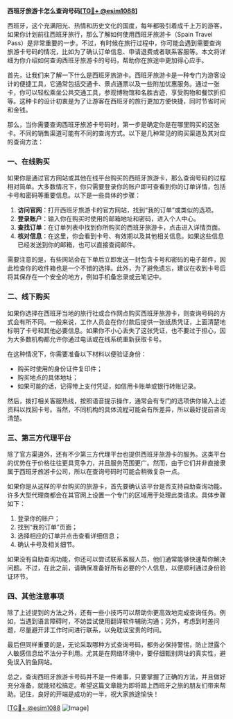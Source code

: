 **西班牙旅游卡怎么查询号码[[TG💪+ @esim1088](https://t.me/s/esim1088)]**

西班牙，这个充满阳光、热情和历史文化的国度，每年都吸引着成千上万的游客。如果你计划前往西班牙旅行，那么了解如何使用西班牙旅游卡（Spain Travel Pass）是非常重要的一步。不过，有时候在旅行过程中，你可能会遇到需要查询旅游卡号码的情况，比如为了确认订单信息、申请退费或者联系客服等。本文将详细为你介绍如何查询西班牙旅游卡的号码，帮助你在旅途中更加得心应手。

首先，让我们来了解一下什么是西班牙旅游卡。西班牙旅游卡是一种专门为游客设计的便捷工具，它通常包括交通卡、景点通票以及一些附加优惠服务。通过一张卡，你可以轻松乘坐公共交通工具，参观博物馆和名胜古迹，享受购物和餐饮折扣等。这种卡的设计初衷是为了让游客在西班牙的旅行更加方便快捷，同时节省时间和金钱。

那么，当你需要查询西班牙旅游卡号码时，第一步是确定你是在哪里购买的这张卡。不同的销售渠道可能有不同的查询方式。以下是几种常见的购买渠道及其对应的查询方法：

### 一、在线购买

如果你是通过官方网站或其他在线平台购买的西班牙旅游卡，那么查询号码的过程相对简单。大多数情况下，你只需要登录你的账户即可查看到你的订单详情，包括卡号和密码等重要信息。以下是一些具体的步骤：

1. **访问官网**：打开西班牙旅游卡的官方网站，找到“我的订单”或类似的选项。
2. **登录账户**：输入你在购买时使用的邮箱地址和密码，进入个人中心。
3. **查找订单**：在订单列表中找到你所购买的西班牙旅游卡，点击进入详情页面。
4. **核对信息**：在这里，你会看到卡号、有效期以及其他相关信息。如果这些信息已经发送到你的邮箱，也可以直接查阅邮件。

需要注意的是，有些网站会在下单后立即发送一封包含卡号和密码的电子邮件，因此检查你的收件箱也是一个不错的选择。此外，为了避免遗忘，建议在收到卡号后将其保存在一个安全的地方，例如手机备忘录或云笔记中。

### 二、线下购买

如果你选择在西班牙当地的旅行社或合作网点购买西班牙旅游卡，则查询号码的方式会有所不同。一般来说，工作人员会在你付款后提供一张纸质凭证，上面清楚地标明了卡号和其他必要信息。如果你不小心丢失了这张凭证，也不要过于担心，因为大多数机构都允许你通过电话或在线系统重新获取卡号。

在这种情况下，你需要准备以下材料以便验证身份：
- 购买时使用的身份证件复印件；
- 购买地点的具体地址；
- 如果可能的话，记得带上支付凭证，如信用卡账单或银行转账记录。

然后，拨打相关客服热线，按照语音提示操作，通常会有专门的选项供你输入上述资料以找回卡号。当然，不同机构的具体流程可能会有所差异，所以最好提前咨询清楚。

### 三、第三方代理平台

除了官方渠道外，还有不少第三方代理平台也提供西班牙旅游卡的服务。这类平台的优势在于价格往往更具竞争力，并且服务范围更广。然而，由于它们并非直接隶属于西班牙旅游卡公司，所以在查询号码时可能会稍微复杂一点。

如果你是从这样的平台购买的旅游卡，首先要确认该平台是否支持自助查询功能。许多大型代理商都会在其官网上设置一个专门的区域用于处理此类请求。具体步骤如下：
1. 登录你的账户；
2. 找到“我的订单”页面；
3. 选择相应的订单并点击查看详细信息；
4. 确认卡号及相关细节。

如果没有自助查询功能，你还可以尝试联系客服人员，他们通常能够快速帮你解决问题。不过，在此之前，请确保准备好所有必要的个人信息，以便顺利通过身份验证环节。

### 四、其他注意事项

除了上述提到的方法之外，还有一些小技巧可以帮助你更高效地完成查询任务。例如，当遇到语言障碍时，不妨尝试使用翻译软件辅助沟通；另外，考虑到时差问题，尽量避开非工作时间进行联系，以免耽误宝贵的时间。

最后但同样重要的是，无论采取哪种方式查询号码，都务必保持警惕，防止泄露个人敏感信息给不法分子利用。尤其是在网络环境中，要仔细甄别网址的真实性，避免误入钓鱼网站。

总之，查询西班牙旅游卡号码并不是一件难事，只要掌握了正确的方法，并且做好充分准备，就能轻松搞定。希望这篇文章能为即将踏上西班牙之旅的朋友们带来帮助。记住，良好的开端是成功的一半，祝大家旅途愉快！

[[TG💪+ @esim1088](https://t.me/s/esim1088) ![Image](https://i.postimg.cc/4NQfJmqS/Snipaste-2025-05-13-00-14-12.png)]